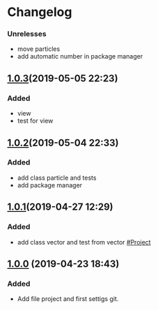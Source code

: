 # Changelog
### Unrelesses
- move particles
- add automatic number in package manager
## [1.0.3](https://github.com/Tais1990/Network/tree/v1.0.3)(2019-05-05 22:23)
### Added
- view
- test for view
## [1.0.2](https://github.com/Tais1990/Network/tree/v1.0.2)(2019-05-04 22:33)
### Added
- add class particle and tests
- add package manager
## [1.0.1](https://github.com/Tais1990/Network/tree/v1.0.1)(2019-04-27 12:29)
### Added
- add class vector and test from vector [#Project](https://github.com/Tais1990/Network/projects/1#card-20712500)
## [1.0.0]() (2019-04-23 18:43)
### Added
- Add file project and first settigs git.

